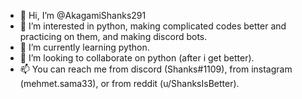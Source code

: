 - 👋 Hi, I’m @AkagamiShanks291
- 👀 I’m interested in python, making complicated codes better and practicing on them, and making discord bots.
- 🌱 I’m currently learning python.
- 💞️ I’m looking to collaborate on python (after i get better).
- 📫 You can reach me from discord (Shanks#1109), from instagram (mehmet.sama33), or from reddit (u/ShanksIsBetter).

<!---
AkagamiShanks291/AkagamiShanks291 is a ✨ special ✨ repository because its `README.md` (this file) appears on your GitHub profile.
You can click the Preview link to take a look at your changes.
--->
